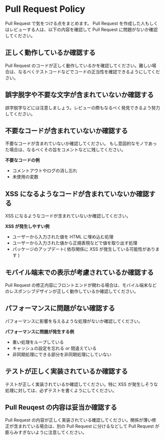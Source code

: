 # Pull Request Policy

Pull Request で気をつける点をまとめます。
Pull Request を作成した人もしくはレビューする人は、以下の内容を確認して Pull Request に問題がないか確認してください。

## 正しく動作しているか確認する

Pull Request のコードが正しく動作しているかを確認してください。難しい場合は、なるべくテストコードなどでコードの正当性を確認できるようにしてください。

## 誤字脱字や不要な文字が含まれていないか確認する

誤字脱字などには注意しましょう。レビューの際もなるべく発見できるよう努力してください。

## 不要なコードが含まれていないか確認する

不要なコードが含まれていないか確認してください。
もし意図的なモノであった場合は、なるべくその旨をコメントなどに残してください。

**不要なコードの例**

- コメントアウトやログの消し忘れ
- 未使用の変数

## XSS になるようなコードが含まれていないか確認する

XSS になるようなコードが含まれていないか確認してください。

**XSS が発生しやすい例**

- ユーザーから入力された値を HTML に埋め込む処理
- ユーザーから入力された値から正規表現などで値を取り出す処理
- パッケージのアップデート( 依存関係に XSS が発生している可能性があります )

## モバイル端末での表示が考慮されているか確認する

Pull Request の修正内容にフロントエンドが関わる場合は、モバイル端末などのレスポンシブデザインが正しく動作しているか確認してください。

## パフォーマンスに問題がない確認する

パフォーマンスに影響を与えるような処理がないか確認してください。

**パフォーマンスに問題が発生する例**

- 重い処理をループしている
- キャッシュの設定を忘れる or 間違えている
- 非同期処理にできる部分を非同期処理にしていない

## テストが正しく実装されているか確認する

テストが正しく実装されているか確認してください。特に XSS が発生しそうな処理に対しては、必ずテストを書くようにしてください。

## Pull Reuqest の内容は妥当か確認する

Pull Request の内容が正しく実装されている確認してください。関係が薄い修正が含まれている場合は、別の Pull Request に分けるなどして Pull Request が膨らみすぎないように注意してください。
